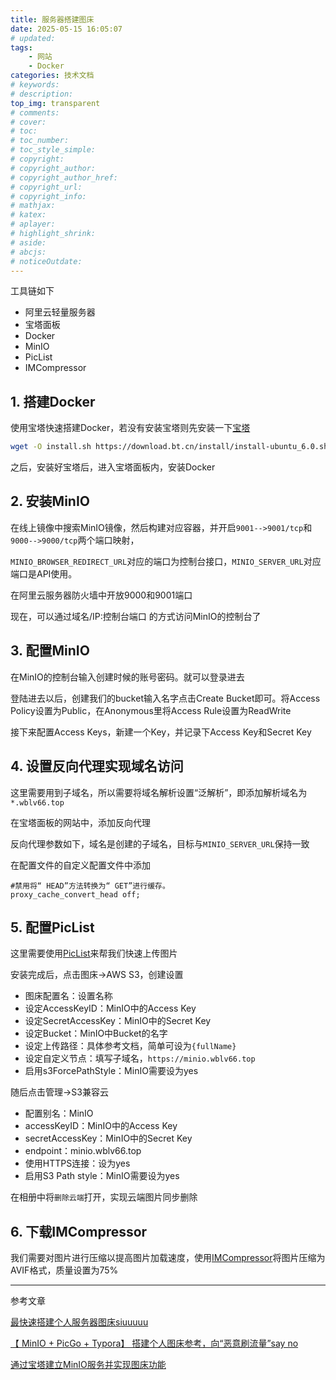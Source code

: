 ```yaml
---
title: 服务器搭建图床
date: 2025-05-15 16:05:07
# updated:
tags:
    - 网站
    - Docker
categories: 技术文档
# keywords:
# description:
top_img: transparent
# comments:
# cover:
# toc:
# toc_number:
# toc_style_simple:
# copyright:
# copyright_author:
# copyright_author_href:
# copyright_url:
# copyright_info:
# mathjax:
# katex:
# aplayer:
# highlight_shrink:
# aside:
# abcjs:
# noticeOutdate:
---
```


工具链如下

- 阿里云轻量服务器
- 宝塔面板
- Docker
- MinIO
- PicList
- IMCompressor

## 1. 搭建Docker

使用宝塔快速搭建Docker，若没有安装宝塔则先安装一下[宝塔](https://www.bt.cn/bbs/thread-19376-1-1.html)

```bash
wget -O install.sh https://download.bt.cn/install/install-ubuntu_6.0.sh && sudo bash install.sh 12f2c1d72
```

之后，安装好宝塔后，进入宝塔面板内，安装Docker

## 2. 安装MinIO

在线上镜像中搜索MinIO镜像，然后构建对应容器，并开启`9001-->9001/tcp`和
`9000-->9000/tcp`两个端口映射，

`MINIO_BROWSER_REDIRECT_URL`对应的端口为控制台接口，`MINIO_SERVER_URL`对应端口是API使用。

在阿里云服务器防火墙中开放9000和9001端口

现在，可以通过域名/IP:控制台端口 的方式访问MinIO的控制台了

## 3. 配置MinIO

在MinIO的控制台输入创建时候的账号密码。就可以登录进去

登陆进去以后，创建我们的bucket输入名字点击Create Bucket即可。将Access Policy设置为Public，在Anonymous里将Access Rule设置为ReadWrite

接下来配置Access Keys，新建一个Key，并记录下Access Key和Secret Key

## 4. 设置反向代理实现域名访问

这里需要用到子域名，所以需要将域名解析设置“泛解析”，即添加解析域名为`*.wblv66.top`

在宝塔面板的网站中，添加反向代理

反向代理参数如下，域名是创建的子域名，目标与`MINIO_SERVER_URL`保持一致

在配置文件的自定义配置文件中添加

```nginx
#禁用将“ HEAD”方法转换为“ GET”进行缓存。
proxy_cache_convert_head off;
```

## 5. 配置PicList

这里需要使用[PicList](https://github.com/Kuingsmile/PicList)来帮我们快速上传图片

安装完成后，点击图床->AWS S3，创建设置

- 图床配置名：设置名称
- 设定AccessKeyID：MinIO中的Access Key
- 设定SecretAccessKey：MinIO中的Secret Key
- 设定Bucket：MinIO中Bucket的名字
- 设定上传路径：具体参考文档，简单可设为`{fullName}`
- 设定自定义节点：填写子域名，`https://minio.wblv66.top`
- 启用s3ForcePathStyle：MinIO需要设为yes

随后点击管理->S3兼容云

- 配置别名：MinIO
- accessKeyID：MinIO中的Access Key
- secretAccessKey：MinIO中的Secret Key
- endpoint：minio.wblv66.top
- 使用HTTPS连接：设为yes
- 启用S3 Path style：MinIO需要设为yes

在相册中将`删除云端`打开，实现云端图片同步删除

## 6. 下载IMCompressor

我们需要对图片进行压缩以提高图片加载速度，使用[IMCompressor](https://www.imbox8.com/products/imcompressor)将图片压缩为AVIF格式，质量设置为75%

---
参考文章

[最快速搭建个人服务器图床siuuuuu](https://www.cnblogs.com/gen1us/p/17733244.html#tid-DZNKsG)

[【 MinIO + PicGo + Typora】 搭建个人图床参考，向“恶意刷流量”say no](https://www.cnblogs.com/xipian/p/17855023.html#picgo-%E4%BD%BF%E7%94%A8-minio-%E5%9B%BE%E5%BA%8A)

[通过宝塔建立MinIO服务并实现图床功能](https://juejin.cn/post/7420088865464549403)
